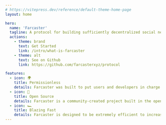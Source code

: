 ```yaml
---
# https://vitepress.dev/reference/default-theme-home-page
layout: home

hero:
  name: 'Farcaster'
  tagline: A protocol for building sufficiently decentralized social networks
  actions:
    - theme: brand
      text: Get Started
      link: /intro/what-is-farcaster
    - theme: alt
      text: See on Github
      link: https://github.com/farcasterxyz/protocol

features:
  - icon: 🌍
    title: Permissionless
    details: Farcaster was built to put users and developers in charge. Create new apps, design new networks and move data freely between them.
  - icon: 📖
    title: Open Source
    details: Farcaster is a community-created project built in the open. Anyone can extend or build on the protocol and contributions are welcome.
  - icon: 🏎️
    title: Blazing Fast
    details: Farcaster is designed to be extremely efficient to increase decentralization. Data for millions of users can be stored on a single server.
---
```


